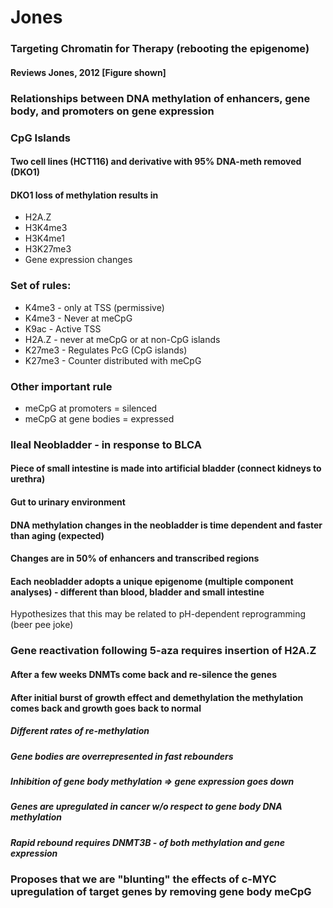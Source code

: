 # Jones

### Targeting Chromatin for Therapy (rebooting the epigenome)

#### Reviews Jones, 2012 [Figure shown]

### Relationships between DNA methylation of enhancers, gene body, and promoters on gene expression

### CpG Islands

#### Two cell lines (HCT116) and derivative with 95% DNA-meth removed (DKO1)

#### DKO1 loss of methylation results in

* H2A.Z
* H3K4me3
* H3K4me1
* H3K27me3
* Gene expression changes

### Set of rules:

* K4me3 - only at TSS (permissive)
* K4me3  - Never at meCpG
* K9ac - Active TSS
* H2A.Z - never at meCpG or at non-CpG islands
* K27me3 - Regulates PcG (CpG islands)
* K27me3 - Counter distributed with meCpG

### Other important rule

* meCpG at promoters = silenced
* meCpG at gene bodies = expressed

### Ileal Neobladder - in response to BLCA
#### Piece of small intestine is made into artificial bladder (connect kidneys to urethra)
#### Gut to urinary environment

#### DNA methylation changes in the neobladder is time dependent and faster than aging (expected)

#### Changes are in 50% of enhancers and transcribed regions

#### Each neobladder adopts a unique epigenome (multiple component analyses) - different than blood, bladder and small intestine

Hypothesizes that this may be related to pH-dependent reprogramming (beer pee joke)

### Gene reactivation following 5-aza requires insertion of H2A.Z

#### After a few weeks DNMTs come back and re-silence the genes

#### After initial burst of growth effect and demethylation the methylation comes back and growth goes back to normal

##### Different rates of re-methylation

##### Gene bodies are overrepresented in fast rebounders

##### Inhibition of gene body methylation => gene expression goes down

##### Genes are upregulated in cancer w/o respect to gene body DNA methylation

##### Rapid rebound requires DNMT3B - of both methylation and gene expression

### Proposes that we are "blunting" the effects of c-MYC upregulation of target genes by removing gene body meCpG
